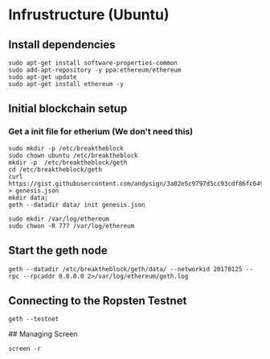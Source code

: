 # Infrustructure (Ubuntu)

## Install dependencies
```
sudo apt-get install software-properties-common
sudo add-apt-repository -y ppa:ethereum/ethereum
sudo apt-get update
sudo apt-get install ethereum -y
```

## Initial blockchain setup
### Get a init file for etherium (We don't need this)
```
sudo mkdir -p /etc/breaktheblock
sudo chown ubuntu /etc/breaktheblock
mkdir -p  /etc/breaktheblock/geth
cd /etc/breaktheblock/geth
curl https://gist.githubusercontent.com/andysign/3a02e5c9797d5cc93cdf86fc649f4a71/raw/d1615e139d24740a151c935704ba2ea07124dec6/genesis.json > genesis.json
mkdir data;
geth --datadir data/ init genesis.json

sudo mkdir /var/log/ethereum
sudo chwon -R 777 /var/log/ethereum
```

## Start the geth node
```
geth --datadir /etc/breaktheblock/geth/data/ --networkid 20170125 --rpc --rpcaddr 0.0.0.0 2>/var/log/ethereum/geth.log
```

## Connecting to the Ropsten Testnet
```
geth --testnet
```

## Managing Screen
```
screen -r
```
